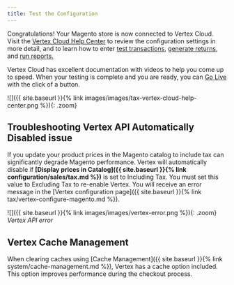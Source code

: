 ```yaml
---
title: Test the Configuration
---
```


Congratulations! Your Magento store is now connected to Vertex Cloud. Visit the [Vertex Cloud Help Center][1] to review the configuration settings in more detail, and to learn how to enter [test transactions][2], [generate returns][3], and [run reports.][4]

Vertex Cloud has excellent documentation with videos to help you come up to speed. When your testing is complete and you are ready, you can [Go Live][2] with the click of a button.

![]({{ site.baseurl }}{% link images/images/tax-vertex-cloud-help-center.png %}){: .zoom}

## Troubleshooting Vertex API Automatically Disabled issue

If you update your product prices in the Magento catalog to include tax can significantly degrade Magento performance. Vertex will automatically disable if **[Display prices in Catalog]({{ site.baseurl }}{% link configuration/sales/tax.md %})** is set to Including Tax. You must set this value to Excluding Tax to re-enable Vertex. You will receive an error message in the [Vertex configuration page]({{ site.baseurl }}{% link tax/vertex-configure-magento.md %}).

![]({{ site.baseurl }}{% link images/images/vertex-error.png %}){: .zoom}
_Vertex API error_

## Vertex Cache Management

When clearing caches using [Cache Management]({{ site.baseurl }}{% link system/cache-management.md %}), Vertex has a cache option included. This option improves performance during the checkout process.

[1]: https://helpcenter.vertexsmb.com/
[2]: https://helpcenter.vertexsmb.com/docs/getting-started/test-mode/
[3]: https://helpcenter.vertexsmb.com/docs/returns/manage-tax-returns-test-mode-vs-live/
[4]: https://helpcenter.vertexsmb.com/docs/reports/overview/
